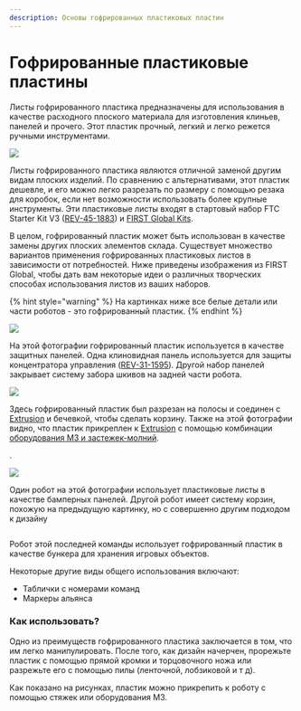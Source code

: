```yaml
---
description: Основы гофрированных пластиковых пластин
---
```


# Гофрированные пластиковые пластины

Листы гофрированного пластика предназначены для использования в качестве расходного плоского материала для изготовления клиньев, панелей и прочего. Этот пластик прочный, легкий и легко режется ручными инструментами.

![](https://2589213514-files.gitbook.io/\~/files/v0/b/gitbook-legacy-files/o/assets%2F-M5yw0n8IneF5-9ybLjT%2F-M8zoMdkzTteUMFd8w\_r%2F-M9-1DPnUUvg2sh-hwWi%2FCorrugated%20Plastic%20Sheet%20\(from%20online\).jpg?alt=media\&token=c0405c1c-28c0-4c39-b8a2-4eddb4bc39ec)

Листы гофрированного пластика являются отличной заменой другим видам плоских изделий. По сравнению с альтернативами, этот пластик дешевле, и его можно легко разрезать по размеру с помощью резака для коробок, если нет возможности использовать более крупные инструменты. Эти пластиковые листы входят в стартовый набор FTC Starter Kit V3 ([REV-45-1883](https://www.revrobotics.com/rev-45-1883/)) и [FIRST Global Kits](https://www.revrobotics.com/first-global/).

В целом, гофрированный пластик может быть использован в качестве замены других плоских элементов склада. Существует множество вариантов применения гофрированных пластиковых листов в зависимости от потребностей. Ниже приведены изображения из FIRST Global, чтобы дать вам некоторые идеи о различных творческих способах использования листов из ваших наборов.

{% hint style="warning" %}
На картинках ниже все белые детали или части роботов - это гофрированный пластик.
{% endhint %}

![](https://2589213514-files.gitbook.io/\~/files/v0/b/gitbook-legacy-files/o/assets%2F-M5yw0n8IneF5-9ybLjT%2F-M8vmWNQpIfKGFT4hhI0%2F-M8vq\_trLR0gBF-BGhEP%2F2S4A4950.JPG?alt=media\&token=bc83cc4b-ac33-4d08-871e-08dee04f915a)

На этой фотографии гофрированный пластик используется в качестве защитных панелей. Одна клиновидная панель используется для защиты концентратора управления ([REV-31-1595](https://www.revrobotics.com/rev-31-1595/)). Другой набор панелей закрывает систему забора шкивов на задней части робота.

![](https://2589213514-files.gitbook.io/\~/files/v0/b/gitbook-legacy-files/o/assets%2F-M5yw0n8IneF5-9ybLjT%2F-M8vmWNQpIfKGFT4hhI0%2F-M8vpHsKytt30RGLnd1O%2F2S4A6572.JPG?alt=media\&token=229f4f27-8359-4233-884e-7280533f8790)

Здесь гофрированный пластик был разрезан на полосы и соединен с [Extrusion](https://www.revrobotics.com/ftc/structure/15mm-extrusion/) и бечевкой, чтобы сделать корзину. Также на этой фотографии видно, что пластик прикреплен к [Extrusion](vvedenie-v-strukturu/15mm-extrusion.md) с помощью комбинации [оборудования M3 и застежек-молний](https://www.revrobotics.com/ftc/hardware/fasteners/).

.

![](https://2589213514-files.gitbook.io/\~/files/v0/b/gitbook-legacy-files/o/assets%2F-M5yw0n8IneF5-9ybLjT%2F-M8vmWNQpIfKGFT4hhI0%2F-M8vpCAderZmKKFBZf5h%2F2S4A6666.JPG?alt=media\&token=2d1a13cc-0738-4b3c-907f-afd8122280b1)

Один робот на этой фотографии использует пластиковые листы в качестве бамперных панелей. Другой робот имеет систему корзин, похожую на предыдущую картинку, но с совершенно другим подходом к дизайну

<figure><img src="https://2589213514-files.gitbook.io/~/files/v0/b/gitbook-legacy-files/o/assets%2F-M5yw0n8IneF5-9ybLjT%2F-M8vmWNQpIfKGFT4hhI0%2F-M8vp3dzhkluk3axLoAe%2F2S4A4401.JPG?alt=media&#x26;token=83e58298-1e34-4e2e-a768-dc41f23e1d3b" alt=""><figcaption></figcaption></figure>

Робот этой последней команды использует гофрированный пластик в качестве бункера для хранения игровых объектов.

Некоторые другие виды общего использования включают:

* Таблички с номерами команд
* Маркеры альянса

### Как использовать?

Одно из преимуществ гофрированного пластика заключается в том, что им легко манипулировать. После того, как дизайн начерчен, прорежьте пластик с помощью прямой кромки и торцовочного ножа или разрежьте его с помощью пилы (ленточной, лобзиковой и т д).

Как показано на рисунках, пластик можно прикрепить к роботу с помощью стяжек или оборудования M3.
